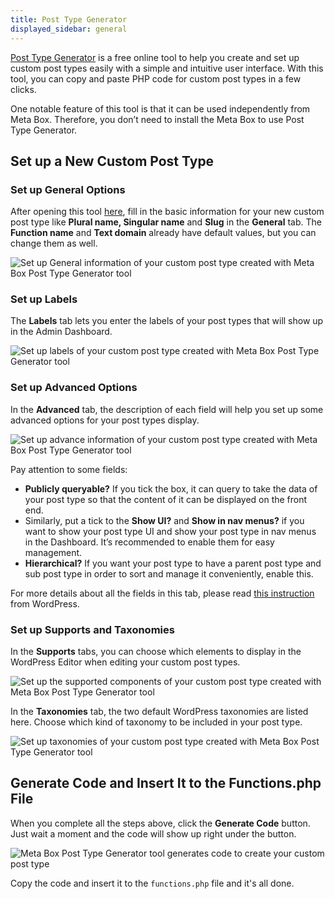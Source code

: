 ```yaml
---
title: Post Type Generator
displayed_sidebar: general
---
```


[Post Type Generator](https://metabox.io/post-type-generator/) is a free online tool to help you create and set up custom post types easily with a simple and intuitive user interface. With this tool, you can copy and paste PHP code for custom post types in a few clicks.

One notable feature of this tool is that it can be used independently from Meta Box. Therefore, you don’t need to install the Meta Box to use Post Type Generator.


## Set up a New Custom Post Type

### Set up General Options

After opening this tool [here](https://metabox.io/post-type-generator/), fill in the basic information for your new custom post type like **Plural name, Singular name** and **Slug** in the **General** tab. The **Function name** and **Text domain** already have default values, but you can change them as well.

![Set up General information of your custom post type created with Meta Box Post Type Generator tool](https://i.imgur.com/WZsxlhE.png)

### Set up Labels

The **Labels** tab lets you enter the labels of your post types that will show up in the Admin Dashboard.

![Set up labels of your custom post type created with Meta Box Post Type Generator tool](https://i.imgur.com/C3PtAc3.png)

### Set up Advanced Options

In the **Advanced** tab, the description of each field will help you set up some advanced options for your post types display.

![Set up advance information of your custom post type created with Meta Box Post Type Generator tool](https://i.imgur.com/JcmKDgq.png)

Pay attention to some fields:

- **Publicly queryable?** If you tick the box, it can query to take the data of your post type so that the content of it can be displayed on the front end.
- Similarly, put a tick to the **Show UI?** and **Show in nav menus?** if you want to show your post type UI and show your post type in nav menus in the Dashboard. It’s recommended to enable them for easy management.
- **Hierarchical?** If you want your post type to have a parent post type and sub post type in order to sort and manage it conveniently, enable this.

For more details about all the fields in this tab, please read [this instruction](https://developer.wordpress.org/reference/functions/register_post_type/) from WordPress.

### Set up Supports and Taxonomies

In the **Supports** tabs, you can choose which elements to display in the WordPress Editor when editing your custom post types.

![Set up the supported components of your custom post type created with Meta Box Post Type Generator tool](https://i.imgur.com/qRslf7w.png)

In the **Taxonomies** tab, the two default WordPress taxonomies are listed here. Choose which kind of taxonomy to be included in your post type.

![Set up taxonomies of your custom post type created with Meta Box Post Type Generator tool](https://i.imgur.com/S5sBSfa.png )

## Generate Code and Insert It to the Functions.php File

When you complete all the steps above, click the **Generate Code** button. Just wait a moment and the code will show up right under the button.

![Meta Box Post Type Generator tool generates code to create your custom post type ](https://i.imgur.com/RIrSc7I.png)

Copy the code and insert it to the `functions.php` file and it's all done.
